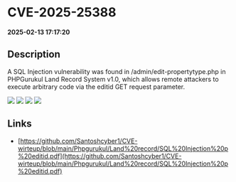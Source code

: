 # CVE-2025-25388

**2025-02-13 17:17:20**

## Description
A SQL Injection vulnerability was found in /admin/edit-propertytype.php in PHPGurukul Land Record System v1.0, which allows remote attackers to execute arbitrary code via the editid GET request parameter.

![](https://img.shields.io/static/v1?label=Exploit&message=Yes&color=red)
![](https://img.shields.io/static/v1?label=Score&message=9.8&color=red)
![](https://img.shields.io/static/v1?label=Severity&message=CRITICAL&color=red)
![](https://img.shields.io/static/v1?label=CWE&message=SQL&color=green)

## Links
- [https://github.com/Santoshcyber1/CVE-wirteup/blob/main/Phpgurukul/Land%20record/SQL%20Injection%20p%20editid.pdf](https://github.com/Santoshcyber1/CVE-wirteup/blob/main/Phpgurukul/Land%20record/SQL%20Injection%20p%20editid.pdf)
